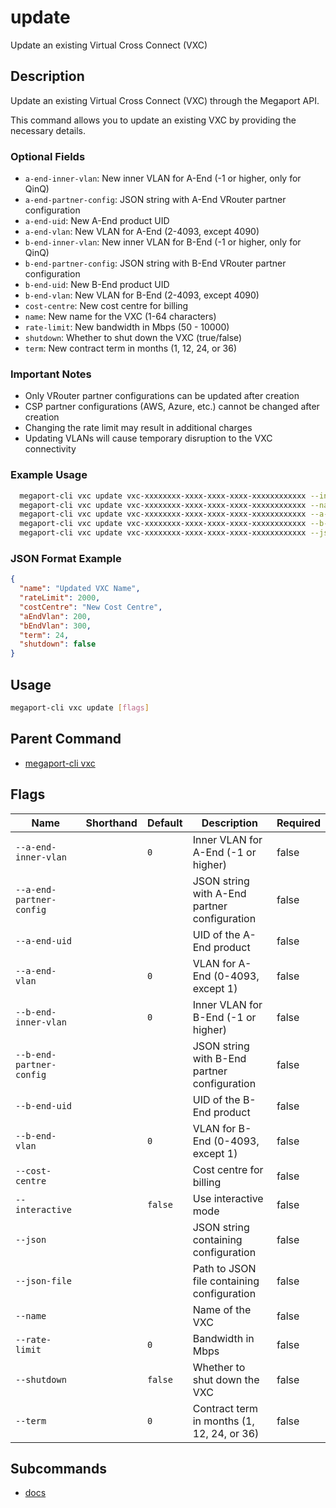 # update

Update an existing Virtual Cross Connect (VXC)

## Description

Update an existing Virtual Cross Connect (VXC) through the Megaport API.

This command allows you to update an existing VXC by providing the necessary details.

### Optional Fields
  - `a-end-inner-vlan`: New inner VLAN for A-End (-1 or higher, only for QinQ)
  - `a-end-partner-config`: JSON string with A-End VRouter partner configuration
  - `a-end-uid`: New A-End product UID
  - `a-end-vlan`: New VLAN for A-End (2-4093, except 4090)
  - `b-end-inner-vlan`: New inner VLAN for B-End (-1 or higher, only for QinQ)
  - `b-end-partner-config`: JSON string with B-End VRouter partner configuration
  - `b-end-uid`: New B-End product UID
  - `b-end-vlan`: New VLAN for B-End (2-4093, except 4090)
  - `cost-centre`: New cost centre for billing
  - `name`: New name for the VXC (1-64 characters)
  - `rate-limit`: New bandwidth in Mbps (50 - 10000)
  - `shutdown`: Whether to shut down the VXC (true/false)
  - `term`: New contract term in months (1, 12, 24, or 36)

### Important Notes
  - Only VRouter partner configurations can be updated after creation
  - CSP partner configurations (AWS, Azure, etc.) cannot be changed after creation
  - Changing the rate limit may result in additional charges
  - Updating VLANs will cause temporary disruption to the VXC connectivity

### Example Usage

```sh
  megaport-cli vxc update vxc-xxxxxxxx-xxxx-xxxx-xxxx-xxxxxxxxxxxx --interactive
  megaport-cli vxc update vxc-xxxxxxxx-xxxx-xxxx-xxxx-xxxxxxxxxxxx --name "New VXC Name" --rate-limit 2000 --cost-centre "New Cost Centre"
  megaport-cli vxc update vxc-xxxxxxxx-xxxx-xxxx-xxxx-xxxxxxxxxxxx --a-end-vlan 200 --b-end-vlan 300
  megaport-cli vxc update vxc-xxxxxxxx-xxxx-xxxx-xxxx-xxxxxxxxxxxx --b-end-partner-config '{"interfaces":[{"vlan":100,"ipAddresses":["192.168.1.1/30"],"bgpConnections":[{"peerAsn":65000,"localAsn":64512,"localIpAddress":"192.168.1.1","peerIpAddress":"192.168.1.2","password":"bgppassword","shutdown":false,"bfdEnabled":true}]}]}'
  megaport-cli vxc update vxc-xxxxxxxx-xxxx-xxxx-xxxx-xxxxxxxxxxxx --json '{"name":"Updated VXC Name","rateLimit":2000,"costCentre":"New Cost Centre","aEndVlan":200,"bEndVlan":300,"term":24,"shutdown":false}'
```
### JSON Format Example
```json
{
  "name": "Updated VXC Name",
  "rateLimit": 2000,
  "costCentre": "New Cost Centre",
  "aEndVlan": 200,
  "bEndVlan": 300,
  "term": 24,
  "shutdown": false
}

```

## Usage

```sh
megaport-cli vxc update [flags]
```


## Parent Command

* [megaport-cli vxc](megaport-cli_vxc.md)
## Flags

| Name | Shorthand | Default | Description | Required |
|------|-----------|---------|-------------|----------|
| `--a-end-inner-vlan` |  | `0` | Inner VLAN for A-End (-1 or higher) | false |
| `--a-end-partner-config` |  |  | JSON string with A-End partner configuration | false |
| `--a-end-uid` |  |  | UID of the A-End product | false |
| `--a-end-vlan` |  | `0` | VLAN for A-End (0-4093, except 1) | false |
| `--b-end-inner-vlan` |  | `0` | Inner VLAN for B-End (-1 or higher) | false |
| `--b-end-partner-config` |  |  | JSON string with B-End partner configuration | false |
| `--b-end-uid` |  |  | UID of the B-End product | false |
| `--b-end-vlan` |  | `0` | VLAN for B-End (0-4093, except 1) | false |
| `--cost-centre` |  |  | Cost centre for billing | false |
| `--interactive` |  | `false` | Use interactive mode | false |
| `--json` |  |  | JSON string containing configuration | false |
| `--json-file` |  |  | Path to JSON file containing configuration | false |
| `--name` |  |  | Name of the VXC | false |
| `--rate-limit` |  | `0` | Bandwidth in Mbps | false |
| `--shutdown` |  | `false` | Whether to shut down the VXC | false |
| `--term` |  | `0` | Contract term in months (1, 12, 24, or 36) | false |

## Subcommands
* [docs](megaport-cli_vxc_update_docs.md)

